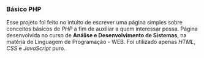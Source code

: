 ### Básico PHP

Esse projeto foi feito no intuito de escrever uma página simples sobre conceitos básicos de _PHP_ a fim de auxiliar a quem interessar possa. Página desenvolvida no curso de **Análise e Desenvolvimento de Sistemas**, na matéria de Linguagem de Programação - WEB. Foi utilizado apenas _HTML_, _CSS_ e _JavaScript_ puro.